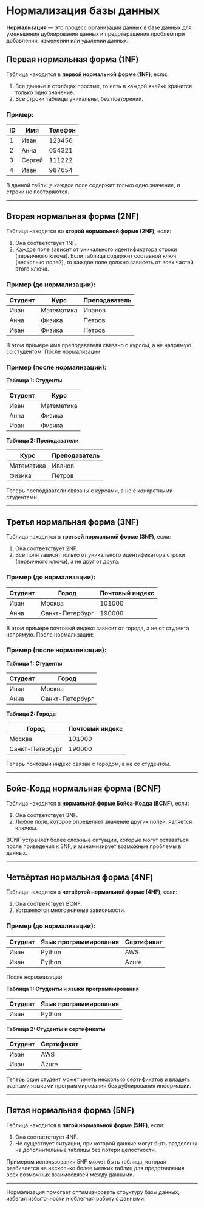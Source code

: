 # Нормализация базы данных

**Нормализация** — это процесс организации данных в базе данных для уменьшения дублирования данных и предотвращения проблем при добавлении, изменении или удалении данных.

## Первая нормальная форма (1NF)
Таблица находится в **первой нормальной форме (1NF)**, если:
1. Все данные в столбцах простые, то есть в каждой ячейке хранится только одно значение.
2. Все строки таблицы уникальны, без повторений.

### Пример:
| ID  | Имя       | Телефон          |
| --- | --------- | ---------------- |
| 1   | Иван      | 123456           |
| 2   | Анна      | 654321           |
| 3   | Сергей    | 111222           |
| 4   | Иван      | 987654           |

В данной таблице каждое поле содержит только одно значение, и строки не повторяются.

---

## Вторая нормальная форма (2NF)
Таблица находится во **второй нормальной форме (2NF)**, если:
1. Она соответствует 1NF.
2. Каждое поле зависит от уникального идентификатора строки (первичного ключа). Если таблица содержит составной ключ (несколько полей), то каждое поле должно зависеть от всех частей этого ключа.

### Пример (до нормализации):
| Студент  | Курс       | Преподаватель |
| -------- | ---------- | ------------- |
| Иван     | Математика | Иванов        |
| Анна     | Физика     | Петров        |
| Иван     | Физика     | Петров        |

В этом примере имя преподавателя связано с курсом, а не напрямую со студентом. После нормализации:

### Пример (после нормализации):
**Таблица 1: Студенты**

| Студент  | Курс       |
| -------- | ---------- |
| Иван     | Математика |
| Анна     | Физика     |
| Иван     | Физика     |

**Таблица 2: Преподаватели**

| Курс       | Преподаватель |
| ---------- | ------------- |
| Математика | Иванов        |
| Физика     | Петров        |

Теперь преподаватели связаны с курсами, а не с конкретными студентами.

---

## Третья нормальная форма (3NF)
Таблица находится в **третьей нормальной форме (3NF)**, если:
1. Она соответствует 2NF.
2. Все поля зависят только от уникального идентификатора строки (первичного ключа), а не друг от друга.

### Пример (до нормализации):
| Студент  | Город       | Почтовый индекс |
| -------- | ----------- | ----------------|
| Иван     | Москва      | 101000          |
| Анна     | Санкт-Петербург | 190000      |

В этом примере почтовый индекс зависит от города, а не от студента напрямую. После нормализации:

### Пример (после нормализации):
**Таблица 1: Студенты**

| Студент  | Город       |
| -------- | ----------- |
| Иван     | Москва      |
| Анна     | Санкт-Петербург |

**Таблица 2: Города**

| Город            | Почтовый индекс |
| ---------------- | --------------- |
| Москва           | 101000          |
| Санкт-Петербург  | 190000          |

Теперь почтовый индекс связан с городом, а не со студентом.

---

## Бойс-Кодд нормальная форма (BCNF)
Таблица находится в **нормальной форме Бойса-Кодда (BCNF)**, если:
1. Она соответствует 3NF.
2. Любое поле, которое определяет значение других полей, является ключом.

BCNF устраняет более сложные ситуации, которые могут оставаться после приведения к 3NF, и минимизирует возможные проблемы в данных.

---

## Четвёртая нормальная форма (4NF)
Таблица находится в **четвёртой нормальной форме (4NF)**, если:
1. Она соответствует BCNF.
2. Устраняются многозначные зависимости.

### Пример (до нормализации):
| Студент  | Язык программирования | Сертификат    |
| -------- | --------------------- | ------------- |
| Иван     | Python                | AWS           |
| Иван     | Python                | Azure         |

После нормализации:

**Таблица 1: Студенты и языки программирования**

| Студент  | Язык программирования |
| -------- | --------------------- |
| Иван     | Python                |

**Таблица 2: Студенты и сертификаты**

| Студент  | Сертификат            |
| -------- | -------------         |
| Иван     | AWS                   |
| Иван     | Azure                 |

Теперь один студент может иметь несколько сертификатов и владеть разными языками программирования без дублирования информации.

---

## Пятая нормальная форма (5NF)
Таблица находится в **пятой нормальной форме (5NF)**, если:
1. Она соответствует 4NF.
2. Не существует ситуации, при которой данные могут быть разделены на дополнительные таблицы без потери целостности.

Примером использования 5NF может быть таблица, которая разбивается на несколько более мелких таблиц для представления всех возможных взаимосвязей между данными.

---

Нормализация помогает оптимизировать структуру базы данных, избегая избыточности и облегчая работу с данными.
